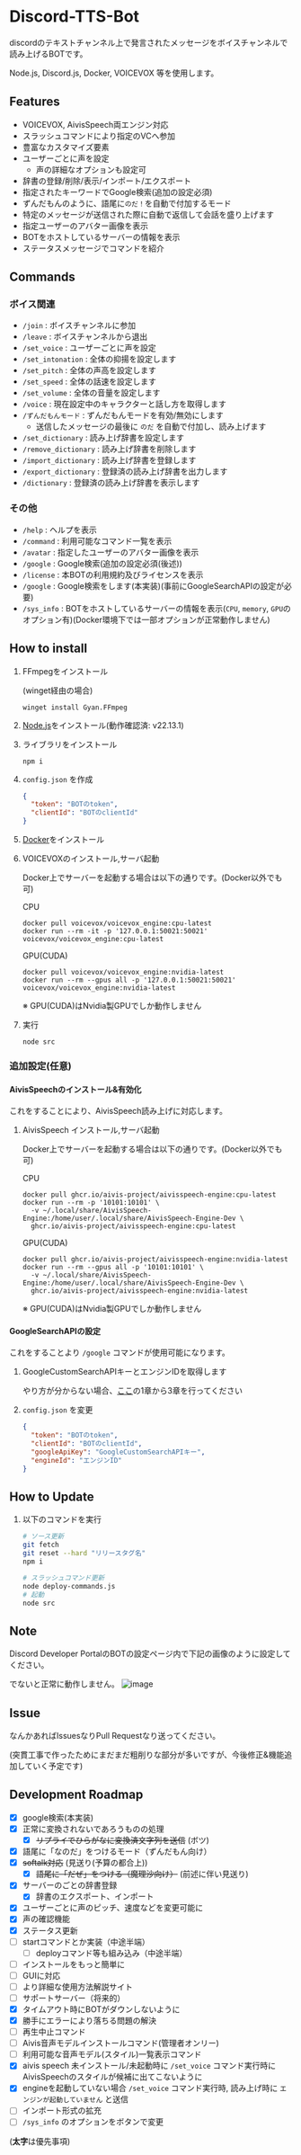 # Discord-TTS-Bot

discordのテキストチャンネル上で発言されたメッセージをボイスチャンネルで読み上げるBOTです。

Node.js, Discord.js, Docker, VOICEVOX 等を使用します。

## Features

- VOICEVOX, AivisSpeech両エンジン対応
- スラッシュコマンドにより指定のVCへ参加
- 豊富なカスタマイズ要素
- ユーザーごとに声を設定
  - 声の詳細なオプションも設定可
- 辞書の登録/削除/表示/インポート/エクスポート
- 指定されたキーワードでGoogle検索(追加の設定必須)
- ずんだもんのように、語尾に`のだ！`を自動で付加するモード
- 特定のメッセージが送信された際に自動で返信して会話を盛り上げます
- 指定ユーザーのアバター画像を表示
- BOTをホストしているサーバーの情報を表示
- ステータスメッセージでコマンドを紹介

## Commands

### ボイス関連

- `/join` : ボイスチャンネルに参加
- `/leave` : ボイスチャンネルから退出
- `/set_voice` : ユーザーごとに声を設定
- `/set_intonation` : 全体の抑揚を設定します
- `/set_pitch` : 全体の声高を設定します
- `/set_speed` : 全体の話速を設定します
- `/set_volume` : 全体の音量を設定します
- `/voice` : 現在設定中のキャラクターと話し方を取得します
- `/ずんだもんモード` : ずんだもんモードを有効/無効にします
  - 送信したメッセージの最後に `のだ` を自動で付加し、読み上げます
- `/set_dictionary` : 読み上げ辞書を設定します
- `/remove_dictionary` : 読み上げ辞書を削除します
- `/import_dictionary` : 読み上げ辞書を登録します
- `/export_dictionary` : 登録済の読み上げ辞書を出力します
- `/dictionary` : 登録済の読み上げ辞書を表示します

### その他

- `/help` : ヘルプを表示
- `/command` : 利用可能なコマンド一覧を表示
- `/avatar` : 指定したユーザーのアバター画像を表示
- `/google` : Google検索(追加の設定必須(後述))
- `/license` : 本BOTの利用規約及びライセンスを表示
- `/google` : Google検索をします(本実装)(事前にGoogleSearchAPIの設定が必要)
- `/sys_info` : BOTをホストしているサーバーの情報を表示(`CPU`, `memory`, `GPU`のオプション有)(Docker環境下では一部オプションが正常動作しません)

## How to install

1. FFmpegをインストール

    (winget経由の場合)

    ```
    winget install Gyan.FFmpeg
    ```

2. [Node.js](https://nodejs.org/)をインストール(動作確認済: v22.13.1)
3. ライブラリをインストール

   ```
   npm i
   ```

4. `config.json` を作成

    ```json
    {
      "token": "BOTのtoken",
      "clientId": "BOTのclientId"
    }
    ```

5. [Docker](https://www.docker.com/)をインストール
6. VOICEVOXのインストール,サーバ起動

    Docker上でサーバーを起動する場合は以下の通りです。(Docker以外でも可)

    CPU

    ```docker
    docker pull voicevox/voicevox_engine:cpu-latest
    docker run --rm -it -p '127.0.0.1:50021:50021' voicevox/voicevox_engine:cpu-latest
    ```

    GPU(CUDA)

    ```docker
    docker pull voicevox/voicevox_engine:nvidia-latest
    docker run --rm --gpus all -p '127.0.0.1:50021:50021' voicevox/voicevox_engine:nvidia-latest
    ```

    ※ GPU(CUDA)はNvidia製GPUでしか動作しません

7. 実行

    ```
    node src
    ```

### 追加設定(任意)

#### AivisSpeechのインストール&有効化

これをすることにより、AivisSpeech読み上げに対応します。

1. AivisSpeech インストール,サーバ起動

    Docker上でサーバーを起動する場合は以下の通りです。(Docker以外でも可)

    CPU

    ```docker
    docker pull ghcr.io/aivis-project/aivisspeech-engine:cpu-latest
    docker run --rm -p '10101:10101' \
      -v ~/.local/share/AivisSpeech-Engine:/home/user/.local/share/AivisSpeech-Engine-Dev \
      ghcr.io/aivis-project/aivisspeech-engine:cpu-latest
    ```

    GPU(CUDA)

    ```docker
    docker pull ghcr.io/aivis-project/aivisspeech-engine:nvidia-latest
    docker run --rm --gpus all -p '10101:10101' \
      -v ~/.local/share/AivisSpeech-Engine:/home/user/.local/share/AivisSpeech-Engine-Dev \
      ghcr.io/aivis-project/aivisspeech-engine:nvidia-latest
    ```

    ※ GPU(CUDA)はNvidia製GPUでしか動作しません

#### GoogleSearchAPIの設定

これをすることより `/google` コマンドが使用可能になります。

1. GoogleCustomSearchAPIキーとエンジンIDを取得します

    やり方が分からない場合、[ここ](https://qiita.com/zak_y/items/42ca0f1ea14f7046108c)の1章から3章を行ってください
2. `config.json` を変更

    ```json
    {
      "token": "BOTのtoken",
      "clientId": "BOTのclientId",
      "googleApiKey": "GoogleCustomSearchAPIキー",
      "engineId": "エンジンID"
    }
    ```

## How to Update

1. 以下のコマンドを実行

    ```sh
    # ソース更新
    git fetch
    git reset --hard "リリースタグ名"
    npm i

    # スラッシュコマンド更新
    node deploy-commands.js
    # 起動
    node src
    ```

## Note

Discord Developer PortalのBOTの設定ページ内で下記の画像のように設定してください。

でないと正常に動作しません。
![image](https://github.com/user-attachments/assets/42b83ac7-f2f8-4f5d-8569-af75ad0f9b50)

## Issue

  なんかあればIssuesなりPull Requestなり送ってください。

  (突貫工事で作ったためにまだまだ粗削りな部分が多いですが、今後修正&機能追加していく予定です)

## Development Roadmap

- [x] google検索(本実装)
- [x] 正常に変換されないであろうものの処理
  - [x] ~~リプライでひらがなに変換済文字列を送信~~ (ボツ)
- [x] 語尾に「なのだ」をつけるモード（ずんだもん向け）
- [x] ~~softalk対応~~ (見送り(予算の都合上))
  - [x] ~~語尾に「だぜ」をつける（魔理沙向け）~~ (前述に伴い見送り)
- [x] サーバーのごとの辞書登録
  - [x] 辞書のエクスポート、インポート
- [x] ユーザーごとに声のピッチ、速度などを変更可能に
- [x] 声の確認機能
- [x] ステータス更新
- [ ] startコマンドとか実装（中途半端）
  - [ ] deployコマンド等も組み込み（中途半端）
- [ ] インストールをもっと簡単に
- [ ] GUIに対応
- [ ] より詳細な使用方法解説サイト
- [ ] サポートサーバー（将来的）
- [x] タイムアウト時にBOTがダウンしないように
- [x] 勝手にエラーにより落ちる問題の解決
- [ ] 再生中止コマンド
- [ ] Aivis音声モデルインストールコマンド(管理者オンリー)
- [ ] 利用可能な音声モデル(スタイル)一覧表示コマンド
- [x] aivis speech 未インストール/未起動時に `/set_voice` コマンド実行時にAivisSpeechのスタイルが候補に出てこないように
- [x] engineを起動していない場合 `/set_voice` コマンド実行時, 読み上げ時に `エンジンが起動していません` と送信
- [ ] インポート形式の拡充
- [ ] `/sys_info` のオプションをボタンで変更

(**太字**は優先事項)
